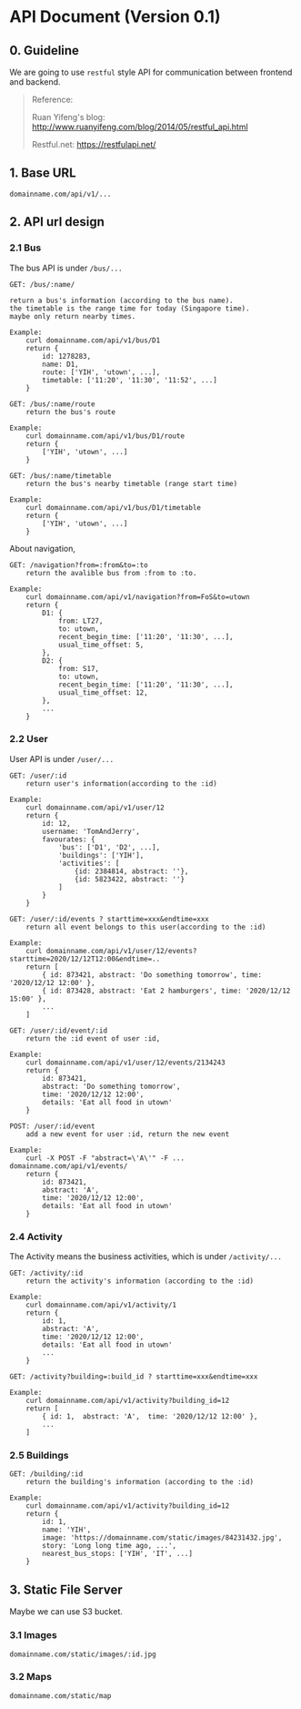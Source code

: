 # API Document (Version 0.1)

## 0. Guideline

We are going to use `restful` style API for communication between frontend and backend.

> Reference:
>
> Ruan Yifeng's blog: http://www.ruanyifeng.com/blog/2014/05/restful_api.html
>
> Restful.net: https://restfulapi.net/



## 1. Base URL

```
domainname.com/api/v1/...
```



## 2. API url design

### 2.1 Bus

The bus API is under `/bus/...`

```
GET: /bus/:name/

return a bus's information (according to the bus name).
the timetable is the range time for today (Singapore time). 
maybe only return nearby times.

Example: 
	curl domainname.com/api/v1/bus/D1
    return {
    	id: 1278283,
    	name: D1,
    	route: ['YIH', 'utown', ...],
    	timetable: ['11:20', '11:30', '11:52', ...]
    }
```

```
GET: /bus/:name/route
	return the bus's route
	
Example: 
	curl domainname.com/api/v1/bus/D1/route
    return {
    	['YIH', 'utown', ...]
    }
```

```
GET: /bus/:name/timetable
	return the bus's nearby timetable (range start time)
	
Example: 
	curl domainname.com/api/v1/bus/D1/timetable
    return {
    	['YIH', 'utown', ...]
    }
```



About navigation,

```
GET: /navigation?from=:from&to=:to
	return the avalible bus from :from to :to.
	
Example:
	curl domainname.com/api/v1/navigation?from=FoS&to=utown
	return {
		D1: {
			from: LT27,
			to: utown,
			recent_begin_time: ['11:20', '11:30', ...],
			usual_time_offset: 5,
		},
		D2: {
			from: S17,
			to: utown,
			recent_begin_time: ['11:20', '11:30', ...],
			usual_time_offset: 12,
		},
		...
	}
```



### 2.2 User

User API is under `/user/...`

```
GET: /user/:id
	return user's information(according to the :id)
	
Example:
	curl domainname.com/api/v1/user/12
	return {
		id: 12,
		username: 'TomAndJerry',
		favourates: {
			'bus': ['D1', 'D2', ...],
			'buildings': ['YIH'],
			'activities': [
				{id: 2384814, abstract: ''},
				{id: 5823422, abstract: ''}
			]
		}
	}
```

```
GET: /user/:id/events ? starttime=xxx&endtime=xxx
	return all event belongs to this user(according to the :id)

Example:
	curl domainname.com/api/v1/user/12/events?starttime=2020/12/12T12:00&endtime=..
	return [
        { id: 873421, abstract: 'Do something tomorrow', time: '2020/12/12 12:00' },
        { id: 873428, abstract: 'Eat 2 hamburgers', time: '2020/12/12 15:00' },
		...
	]
```

```
GET: /user/:id/event/:id
	return the :id event of user :id, 

Example:
	curl domainname.com/api/v1/user/12/events/2134243
	return {
		id: 873421, 
		abstract: 'Do something tomorrow', 
		time: '2020/12/12 12:00',
		details: 'Eat all food in utown'
	}
```



```
POST: /user/:id/event
	add a new event for user :id, return the new event
	
Example:
	curl -X POST -F "abstract=\'A\'" -F ... domainname.com/api/v1/events/
	return {
		id: 873421, 
		abstract: 'A', 
		time: '2020/12/12 12:00',
		details: 'Eat all food in utown'
	}
```



### 2.4 Activity

The Activity means the business activities, which is under `/activity/...`

```
GET: /activity/:id
	return the activity's information (according to the :id)

Example:
	curl domainname.com/api/v1/activity/1
	return {
		id: 1, 
		abstract: 'A', 
		time: '2020/12/12 12:00',
		details: 'Eat all food in utown'
		...
	}
```

```
GET: /activity?building=:build_id ? starttime=xxx&endtime=xxx
	
Example:
	curl domainname.com/api/v1/activity?building_id=12
	return [
		{ id: 1,  abstract: 'A',  time: '2020/12/12 12:00' },
		...
	]
```



### 2.5 Buildings

```
GET: /building/:id
	return the building's information (according to the :id)

Example:
	curl domainname.com/api/v1/activity?building_id=12
	return { 
		id: 1,  
		name: 'YIH',
		image: 'https://domainname.com/static/images/84231432.jpg',
		story: 'Long long time ago, ...',
		nearest_bus_stops: ['YIH', 'IT', ...]
	}
```



## 3. Static File Server 

Maybe we can use S3 bucket.

### 3.1 Images

```
domainname.com/static/images/:id.jpg
```

### 3.2 Maps

```
domainname.com/static/map
```



